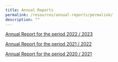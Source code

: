 ```yaml
---
title: Annual Reports
permalink: /resources/annual-reports/permalink/
description: ""
---
```

[Annual Report for the period 2022 / 2023](/files/nfec_ar_2023_compressed.pdf)

[Annual Report for the period 2021 / 2022](/files/nfec%20ar%202021_v9_lr_compressed.pdf)

[Annual Report for the period 2020 / 2021](/files/nfecannualreport2020_compressed.pdf)